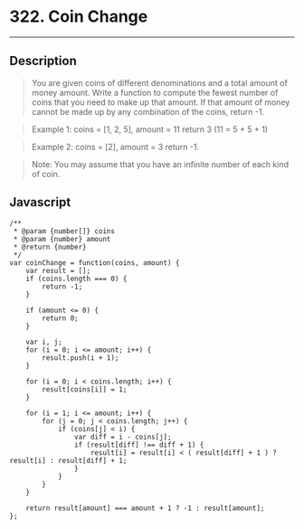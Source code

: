 # 322. Coin Change

---

## Description

> You are given coins of different denominations and a total amount of money amount. Write a function to compute the fewest number of coins that you need to make up that amount. If that amount of money cannot be made up by any combination of the coins, return -1.

> Example 1:
> coins = [1, 2, 5], amount = 11
> return 3 (11 = 5 + 5 + 1)

> Example 2:
> coins = [2], amount = 3
> return -1.

> Note:
> You may assume that you have an infinite number of each kind of coin.


## Javascript

```
/**
 * @param {number[]} coins
 * @param {number} amount
 * @return {number}
 */
var coinChange = function(coins, amount) {
    var result = [];
    if (coins.length === 0) {
        return -1;
    }

    if (amount <= 0) {
        return 0;
    }

    var i, j;
    for (i = 0; i <= amount; i++) {
        result.push(i + 1);
    }

    for (i = 0; i < coins.length; i++) {
        result[coins[i]] = 1;
    }

    for (i = 1; i <= amount; i++) {
        for (j = 0; j < coins.length; j++) {
            if (coins[j] < i) {
                var diff = i - coins[j];
                if (result[diff] !== diff + 1) {
                    result[i] = result[i] < ( result[diff] + 1 ) ? result[i] : result[diff] + 1;
                }   
            }
        }
    }

    return result[amount] === amount + 1 ? -1 : result[amount];
};
```
